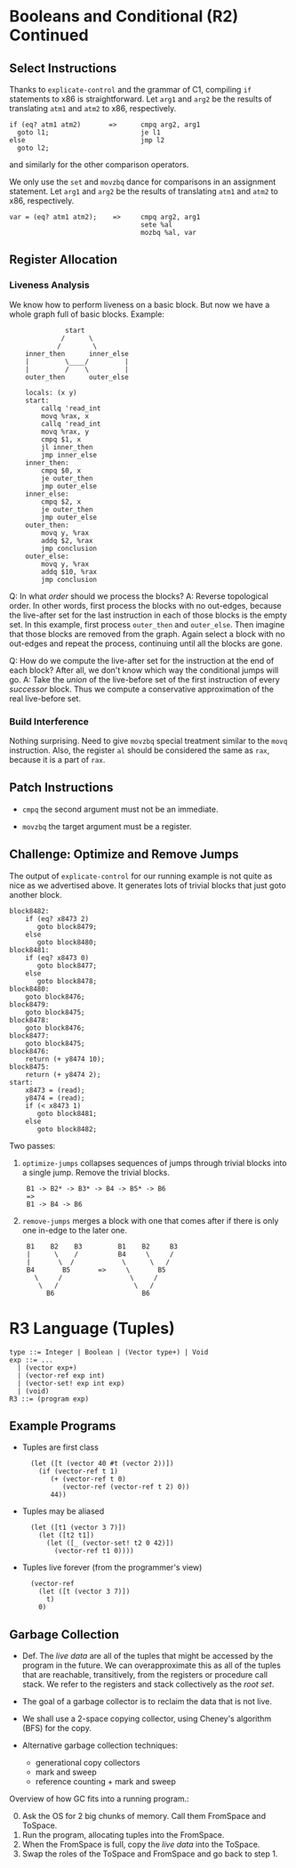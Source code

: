# Booleans and Conditional (R2) Continued

## Select Instructions

Thanks to `explicate-control` and the grammar of C1, compiling `if`
statements to x86 is straightforward. Let `arg1` and `arg2` be the
results of translating `atm1` and `atm2` to x86, respectively.

    if (eq? atm1 atm2)       =>      cmpq arg2, arg1
      goto l1;                       je l1
    else                             jmp l2
      goto l2;

and similarly for the other comparison operators.

We only use the `set` and `movzbq` dance for comparisons in an
assignment statement. Let `arg1` and `arg2` be the results of
translating `atm1` and `atm2` to x86, respectively.

    var = (eq? atm1 atm2);    =>     cmpq arg2, arg1
                                     sete %al
                                     mozbq %al, var


## Register Allocation

### Liveness Analysis

We know how to perform liveness on a basic block.
But now we have a whole graph full of basic blocks.
Example:

                  start
                 /      \
                /        \
        inner_then      inner_else
        |         \____/         |
        |         /    \         |
        outer_then      outer_else

        locals: (x y)
        start:
            callq 'read_int
            movq %rax, x
            callq 'read_int
            movq %rax, y
            cmpq $1, x
            jl inner_then
            jmp inner_else
        inner_then:
            cmpq $0, x
            je outer_then
            jmp outer_else
        inner_else:
            cmpq $2, x
            je outer_then
            jmp outer_else
        outer_then:
            movq y, %rax
            addq $2, %rax
            jmp conclusion
        outer_else:
            movq y, %rax
            addq $10, %rax
            jmp conclusion

Q: In what *order* should we process the blocks? 
A: Reverse topological order.
   In other words, first process the blocks with no out-edges,
   because the live-after set for the last instruction in each
   of those blocks is the empty set. In this example, first
   process `outer_then` and `outer_else`. Then imagine that those
   blocks are removed from the graph. Again select a block with
   no out-edges and repeat the process, continuing until all the
   blocks are gone.

Q: How do we compute the live-after set for the instruction at the end
   of each block? After all, we don't know which way the conditional
   jumps will go.
A: Take the *union* of the live-before set of the first instruction of
   every *successor* block. Thus we compute a conservative
   approximation of the real live-before set.


### Build Interference

Nothing surprising. Need to give `movzbq` special treatment similar to
the `movq` instruction. Also, the register `al` should be considered
the same as `rax`, because it is a part of `rax`.


## Patch Instructions

* `cmpq` the second argument must not be an immediate.

* `movzbq` the target argument must be a register.


## Challenge: Optimize and Remove Jumps

The output of `explicate-control` for our running example is not quite
as nice as we advertised above. It generates lots of trivial blocks
that just goto another block.

    block8482:
        if (eq? x8473 2)
           goto block8479;
        else
           goto block8480;
    block8481:
        if (eq? x8473 0)
           goto block8477;
        else
           goto block8478;
    block8480:
        goto block8476;
    block8479:
        goto block8475;
    block8478:
        goto block8476;
    block8477:
        goto block8475;
    block8476:
        return (+ y8474 10);
    block8475:
        return (+ y8474 2);
    start:
        x8473 = (read);
        y8474 = (read);
        if (< x8473 1)
           goto block8481;
        else
           goto block8482;

Two passes:
1. `optimize-jumps` collapses sequences of jumps through trivial
    blocks into a single jump. Remove the trivial blocks.

        B1 -> B2* -> B3* -> B4 -> B5* -> B6
        =>
        B1 -> B4 -> B6


2. `remove-jumps` merges a block with one that comes after
   if there is only one in-edge to the later one.
   
   
        B1    B2    B3         B1    B2     B3
        |      \    /          B4     \     /
        |       \  /            \      \   /
        B4       B5       =>     \       B5
          \     /                 \     /
           \   /                   \   /
             B6                      B6

# R3 Language (Tuples)


    type ::= Integer | Boolean | (Vector type+) | Void
    exp ::= ... 
      | (vector exp+)
      | (vector-ref exp int)
      | (vector-set! exp int exp)
      | (void)
    R3 ::= (program exp)


## Example Programs

* Tuples are first class

        (let ([t (vector 40 #t (vector 2))])
          (if (vector-ref t 1)
             (+ (vector-ref t 0)
                (vector-ref (vector-ref t 2) 0))
             44))

* Tuples may be aliased

        (let ([t1 (vector 3 7)])
          (let ([t2 t1])
            (let ([_ (vector-set! t2 0 42)])
              (vector-ref t1 0))))

* Tuples live forever (from the programmer's view)

        (vector-ref
          (let ([t (vector 3 7)])
            t)
          0)

## Garbage Collection

* Def. The *live data* are all of the tuples that might be accessed by
  the program in the future. We can overapproximate this as all of the
  tuples that are reachable, transitively, from the registers or
  procedure call stack. We refer to the registers and stack
  collectively as the *root set*.

* The goal of a garbage collector is to reclaim the data that is not
  live.

* We shall use a 2-space copying collector, using Cheney's algorithm
  (BFS) for the copy.

* Alternative garbage collection techniques:
   * generational copy collectors
   * mark and sweep
   * reference counting + mark and sweep

Overview of how GC fits into a running program.:

0. Ask the OS for 2 big chunks of memory. Call them FromSpace and ToSpace.
1. Run the program, allocating tuples into the FromSpace.
2. When the FromSpace is full, copy the *live data* into the ToSpace.
3. Swap the roles of the ToSpace and FromSpace and go back to step 1.
